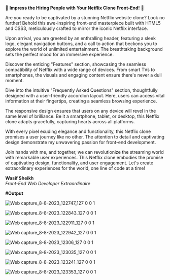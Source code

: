 🎉 **Impress the Hiring People with Your Netflix Clone Front-End!** 🎉

Are you ready to be captivated by a stunning Netflix website clone? Look no further! Behold this awe-inspiring front-end masterpiece built with HTML5 and CSS3, meticulously crafted to mirror the iconic Netflix interface.

Upon arrival, you are greeted by an enthralling header, featuring a sleek logo, elegant navigation buttons, and a call to action that beckons you to explore the world of unlimited entertainment. The breathtaking background sets the perfect mood for an immersive experience.

Discover the enticing "Features" section, showcasing the seamless compatibility of Netflix with a wide range of devices. From smart TVs to smartphones, the visuals and engaging content ensure there's never a dull moment.

Dive into the intuitive "Frequently Asked Questions" section, thoughtfully designed with a user-friendly accordion layout. Here, users can access vital information at their fingertips, creating a seamless browsing experience.

The responsive design ensures that users on any device will revel in the same level of brilliance. Be it a smartphone, tablet, or desktop, this Netflix clone adapts gracefully, capturing hearts across all platforms.

With every pixel exuding elegance and functionality, this Netflix clone promises a user journey like no other. The attention to detail and captivating design demonstrate my unwavering passion for front-end development.

Join hands with me, and together, we can revolutionize the streaming world with remarkable user experiences. This Netflix clone embodies the promise of captivating design, functionality, and user engagement. Let's create extraordinary experiences for the world, one line of code at a time!

**Wasif Sheikh**  
*Front-End Web Developer Extraordinaire*

**#Output**


![Web capture_8-8-2023_122747_127 0 0 1](https://github.com/Wasifsheikh01/netflix--clone/assets/102783831/e6d5d005-f71e-4a03-bc08-d6adb6836e04)


![Web capture_8-8-2023_122843_127 0 0 1](https://github.com/Wasifsheikh01/netflix--clone/assets/102783831/90535dd9-102f-47f3-98c6-db5e1d88235c)


![Web capture_8-8-2023_122911_127 0 0 1](https://github.com/Wasifsheikh01/netflix--clone/assets/102783831/d0f8df48-5f60-42ab-ab07-06549594e752)



![Web capture_8-8-2023_122942_127 0 0 1](https://github.com/Wasifsheikh01/netflix--clone/assets/102783831/ced6232e-05c2-4c78-aa08-724ef0c9108f)



![Web capture_8-8-2023_12306_127 0 0 1](https://github.com/Wasifsheikh01/netflix--clone/assets/102783831/656c9102-c157-47dd-b3c4-71f4a20a996f)



![Web capture_8-8-2023_123035_127 0 0 1](https://github.com/Wasifsheikh01/netflix--clone/assets/102783831/a42cf4c6-d274-434d-bdbb-8474e15403a7)



![Web capture_8-8-2023_123241_127 0 0 1](https://github.com/Wasifsheikh01/netflix--clone/assets/102783831/7218c809-ab9c-48c6-8b38-4f80ad310428)



![Web capture_8-8-2023_123353_127 0 0 1](https://github.com/Wasifsheikh01/netflix--clone/assets/102783831/e9f62265-ff22-4518-b012-16bdf976d81d)
